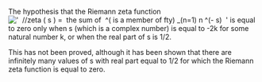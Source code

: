 The hypothesis that the Riemann zeta function
!['  //zeta ( s ) =  the sum of  \^( is a member of fty) \_(n=1) n \^(- s)  '](../dictionary/equation_images/3574.1..png)
is equal to zero only when s (which is a complex number) is equal to -2k
for some natural number k, or when the real part of s is 1/2.

This has not been proved, although it has been shown that there are
infinitely many values of s with real part equal to 1/2 for which the
Riemann zeta function is equal to zero.
